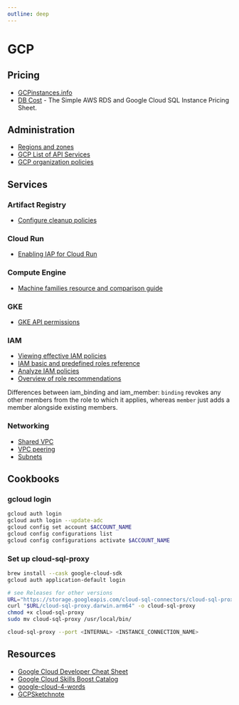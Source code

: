```yaml
---
outline: deep
---
```


# GCP

## Pricing

- [GCPinstances.info](https://gcpinstances.doit-intl.com/)
- [DB Cost](https://www.dbcost.com/) - The Simple AWS RDS and Google Cloud SQL Instance Pricing Sheet.

## Administration

- [Regions and zones](https://cloud.google.com/compute/docs/regions-zones)
- [GCP List of API Services](https://gist.github.com/coryodaniel/13eaee16a87a7fdca5e738123216862a)
- [GCP organization policies](https://registry.terraform.io/modules/terraform-google-modules/org-policy/google/latest)

## Services

### Artifact Registry

- [Configure cleanup policies](https://cloud.google.com/artifact-registry/docs/repositories/cleanup-policy)

### Cloud Run

- [Enabling IAP for Cloud Run](https://cloud.google.com/iap/docs/enabling-cloud-run#gcloud)

### Compute Engine

- [Machine families resource and comparison guide](https://cloud.google.com/compute/docs/machine-resource)

### GKE

- [GKE API permissions](https://cloud.google.com/kubernetes-engine/docs/reference/api-permissions)

### IAM

- [Viewing effective IAM policies](https://cloud.google.com/asset-inventory/docs/view-effective-iam-policies)
- [IAM basic and predefined roles reference](https://cloud.google.com/iam/docs/understanding-roles)
- [Analyze IAM policies](https://cloud.google.com/policy-intelligence/docs/analyze-iam-policies)
- [Overview of role recommendations](https://cloud.google.com/policy-intelligence/docs/role-recommendations-overview)

Differences between iam_binding and iam_member: `binding` revokes any other members from the role to which it applies, whereas `member` just adds a member alongside existing members.

### Networking

- [Shared VPC](https://cloud.google.com/vpc/docs/shared-vpc)
- [VPC peering](https://cloud.google.com/vpc/docs/vpc-peering)
- [Subnets](https://cloud.google.com/vpc/docs/subnets)

## Cookbooks

### gcloud login

```bash
gcloud auth login
gcloud auth login --update-adc
gcloud config set account $ACCOUNT_NAME
gcloud config configurations list
gcloud config configurations activate $ACCOUNT_NAME
```

### Set up cloud-sql-proxy

```bash
brew install --cask google-cloud-sdk
gcloud auth application-default login

# see Releases for other versions
URL="https://storage.googleapis.com/cloud-sql-connectors/cloud-sql-proxy/v2.6.1"
curl "$URL/cloud-sql-proxy.darwin.arm64" -o cloud-sql-proxy
chmod +x cloud-sql-proxy
sudo mv cloud-sql-proxy /usr/local/bin/

cloud-sql-proxy --port <INTERNAL> <INSTANCE_CONNECTION_NAME>
```

## Resources

- [Google Cloud Developer Cheat Sheet](https://googlecloudcheatsheet.withgoogle.com/)
- [Google Cloud Skills Boost Catalog](https://www.cloudskillsboost.google/catalog)
- [google-cloud-4-words](https://github.com/priyankavergadia/google-cloud-4-words)
- [GCPSketchnote](https://github.com/priyankavergadia/GCPSketchnote)
